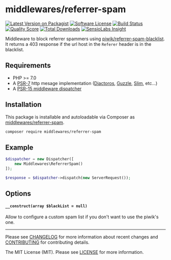 # middlewares/referrer-spam

[![Latest Version on Packagist][ico-version]][link-packagist]
[![Software License][ico-license]](LICENSE)
[![Build Status][ico-travis]][link-travis]
[![Quality Score][ico-scrutinizer]][link-scrutinizer]
[![Total Downloads][ico-downloads]][link-downloads]
[![SensioLabs Insight][ico-sensiolabs]][link-sensiolabs]

Middleware to block referrer spammers using [piwik/referrer-spam-blacklist](https://github.com/piwik/referrer-spam-blacklist). It returns a 403 response if the url host in the `Referer` header is in the blacklist.

## Requirements

* PHP >= 7.0
* A [PSR-7](https://packagist.org/providers/psr/http-message-implementation) http mesage implementation ([Diactoros](https://github.com/zendframework/zend-diactoros), [Guzzle](https://github.com/guzzle/psr7), [Slim](https://github.com/slimphp/Slim), etc...)
* A [PSR-15 middleware dispatcher](https://github.com/middlewares/awesome-psr15-middlewares#dispatcher)

## Installation

This package is installable and autoloadable via Composer as [middlewares/referrer-spam](https://packagist.org/packages/middlewares/referrer-spam).

```sh
composer require middlewares/referrer-spam
```

## Example

```php
$dispatcher = new Dispatcher([
	new Middlewares\ReferrerSpam()
]);

$response = $dispatcher->dispatch(new ServerRequest());
```

## Options

#### `__construct(array $blackList = null)`

Allow to configure a custom spam list if you don't want to use the piwik's one.

---

Please see [CHANGELOG](CHANGELOG.md) for more information about recent changes and [CONTRIBUTING](CONTRIBUTING.md) for contributing details.

The MIT License (MIT). Please see [LICENSE](LICENSE) for more information.

[ico-version]: https://img.shields.io/packagist/v/middlewares/referrer-spam.svg?style=flat-square
[ico-license]: https://img.shields.io/badge/license-MIT-brightgreen.svg?style=flat-square
[ico-travis]: https://img.shields.io/travis/middlewares/referrer-spam/master.svg?style=flat-square
[ico-scrutinizer]: https://img.shields.io/scrutinizer/g/middlewares/referrer-spam.svg?style=flat-square
[ico-downloads]: https://img.shields.io/packagist/dt/middlewares/referrer-spam.svg?style=flat-square
[ico-sensiolabs]: https://img.shields.io/sensiolabs/i/20172f03-763a-4367-9168-4a7f88dbb5a1.svg?style=flat-square

[link-packagist]: https://packagist.org/packages/middlewares/referrer-spam
[link-travis]: https://travis-ci.org/middlewares/referrer-spam
[link-scrutinizer]: https://scrutinizer-ci.com/g/middlewares/referrer-spam
[link-downloads]: https://packagist.org/packages/middlewares/referrer-spam
[link-sensiolabs]: https://insight.sensiolabs.com/projects/20172f03-763a-4367-9168-4a7f88dbb5a1
